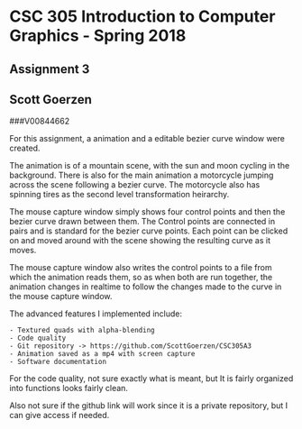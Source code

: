 # CSC 305 Introduction to Computer Graphics - Spring 2018

## Assignment 3

## Scott Goerzen
###V00844662

For this assignment, a animation and a editable bezier curve window were created.

The animation is of a mountain scene, with the sun and moon cycling in the background.
There is also for the main animation a motorcycle jumping across the scene following a 
bezier curve. The motorcycle also has spinning tires as the second level transformation
heirarchy. 

The mouse capture window simply shows four control points and then the bezier curve drawn 
between them. The Control points are connected in pairs and is standard for the bezier curve
points. Each point can be clicked on and moved around with the scene showing the resulting
curve as it moves. 

The mouse capture window also writes the control points to a file from which the animation
reads them, so as when both are run together, the animation changes in realtime to 
follow the changes made to the curve in the mouse capture window.

The advanced features I implemented include:

    - Textured quads with alpha-blending
    - Code quality
    - Git repository -> https://github.com/ScottGoerzen/CSC305A3
    - Animation saved as a mp4 with screen capture
    - Software documentation

For the code quality, not sure exactly what is meant, but It is fairly organized into functions
looks fairly clean.

Also not sure if the github link will work since it is a private repository, but I can
give access if needed.

